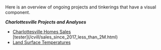 <br> 

Here is an overview of ongoing projects and tinkerings that have a visual component. 

_**Charlottesville Projects and Analyses**_ 
<ul>
<li>
<a href="bw6xs.github.io/cville/sales_since_2017_less_than_2M.html">Charlottesville Homes Sales</a></li> [tester](/cvill/sales_since_2017_less_than_2M.html)
<li>
<a href="bw6xs.github.io/cville/heatexposure.html">Land Surface Temperatures</a>
</li>
</ul>
